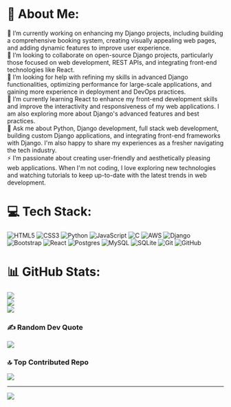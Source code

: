 # 💫 About Me:
🔭 I’m currently working on enhancing my Django projects, including building a comprehensive booking system, creating visually appealing web pages, and adding dynamic features to improve user experience.<br>👯 I’m looking to collaborate on open-source Django projects, particularly those focused on web development, REST APIs, and integrating front-end technologies like React.<br>🤝 I’m looking for help with refining my skills in advanced Django functionalities, optimizing performance for large-scale applications, and gaining more experience in deployment and DevOps practices.<br>🌱 I’m currently learning React to enhance my front-end development skills and improve the interactivity and responsiveness of my web applications. I am also exploring more about Django's advanced features and best practices.<br>💬 Ask me about Python, Django development, full stack web development, building custom Django applications, and integrating front-end frameworks with Django. I'm also happy to share my experiences as a fresher navigating the tech industry.<br>⚡ I’m passionate about creating user-friendly and aesthetically pleasing web applications. When I'm not coding, I love exploring new technologies and watching tutorials to keep up-to-date with the latest trends in web development.


# 💻 Tech Stack:
![HTML5](https://img.shields.io/badge/html5-%23E34F26.svg?style=for-the-badge&logo=html5&logoColor=white) ![CSS3](https://img.shields.io/badge/css3-%231572B6.svg?style=for-the-badge&logo=css3&logoColor=white) ![Python](https://img.shields.io/badge/python-3670A0?style=for-the-badge&logo=python&logoColor=ffdd54) ![JavaScript](https://img.shields.io/badge/javascript-%23323330.svg?style=for-the-badge&logo=javascript&logoColor=%23F7DF1E) ![C](https://img.shields.io/badge/c-%2300599C.svg?style=for-the-badge&logo=c&logoColor=white) ![AWS](https://img.shields.io/badge/AWS-%23FF9900.svg?style=for-the-badge&logo=amazon-aws&logoColor=white) ![Django](https://img.shields.io/badge/django-%23092E20.svg?style=for-the-badge&logo=django&logoColor=white) ![Bootstrap](https://img.shields.io/badge/bootstrap-%238511FA.svg?style=for-the-badge&logo=bootstrap&logoColor=white) ![React](https://img.shields.io/badge/react-%2320232a.svg?style=for-the-badge&logo=react&logoColor=%2361DAFB) ![Postgres](https://img.shields.io/badge/postgres-%23316192.svg?style=for-the-badge&logo=postgresql&logoColor=white) ![MySQL](https://img.shields.io/badge/mysql-4479A1.svg?style=for-the-badge&logo=mysql&logoColor=white) ![SQLite](https://img.shields.io/badge/sqlite-%2307405e.svg?style=for-the-badge&logo=sqlite&logoColor=white) ![Git](https://img.shields.io/badge/git-%23F05033.svg?style=for-the-badge&logo=git&logoColor=white) ![GitHub](https://img.shields.io/badge/github-%23121011.svg?style=for-the-badge&logo=github&logoColor=white)
# 📊 GitHub Stats:
![](https://github-readme-stats.vercel.app/api?username=jithujp299&theme=ocean_dark&hide_border=true&include_all_commits=false&count_private=true)<br/>
![](https://github-readme-streak-stats.herokuapp.com/?user=jithujp299&theme=ocean_dark&hide_border=true)<br/>
![](https://github-readme-stats.vercel.app/api/top-langs/?username=jithujp299&theme=ocean_dark&hide_border=true&include_all_commits=false&count_private=true&layout=compact)

### ✍️ Random Dev Quote
![](https://quotes-github-readme.vercel.app/api?type=horizontal&theme=radical)

### 🔝 Top Contributed Repo
![](https://github-contributor-stats.vercel.app/api?username=jithujp299&limit=5&theme=dark&combine_all_yearly_contributions=true)

---
[![](https://visitcount.itsvg.in/api?id=jithujp299&icon=0&color=0)](https://visitcount.itsvg.in)

<!-- Proudly created with GPRM ( https://gprm.itsvg.in ) -->
